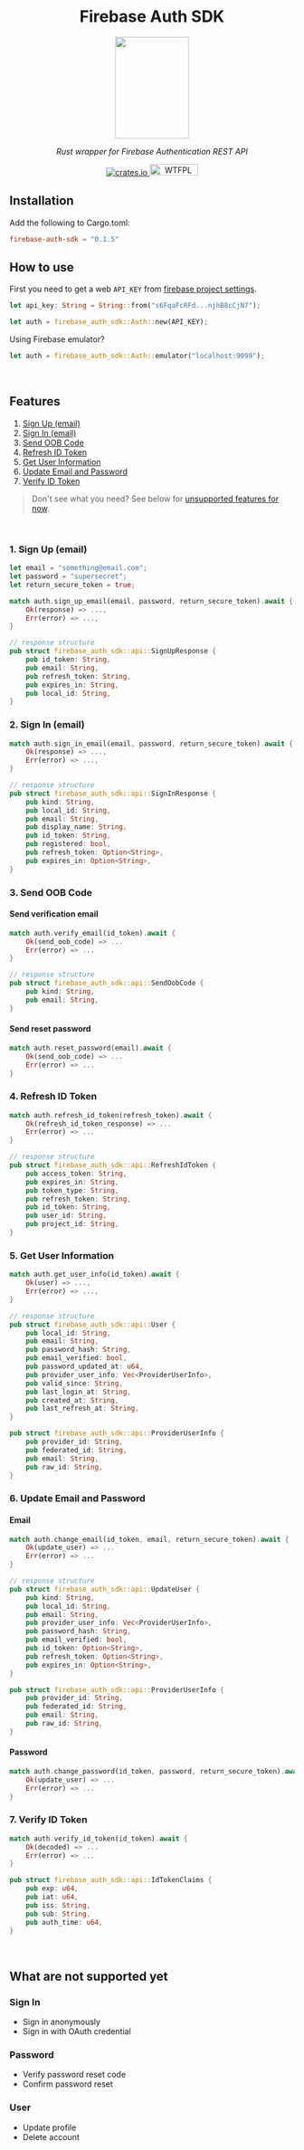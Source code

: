<h1 align="center">Firebase Auth SDK</h1>

<p align="center">
    <img src="https://raw.githubusercontent.com/nameshare/fireauth/master/logo.png" width="130" height="180">
</p>

<p align="center"><i>Rust wrapper for Firebase Authentication REST API</i></p>
<p align="center">
    <a href="https://crates.io/crates/firebase-auth-sdk/">
        <img src="https://img.shields.io/badge/crates.io-v0.1.5-green.svg" alt="crates.io" />
    </a>
    <a href="http://www.wtfpl.net/">
        <img src="http://www.wtfpl.net/wp-content/uploads/2012/12/wtfpl-badge-4.png" width="85" height="20" alt="WTFPL" />
    </a>
</p>

## Installation

Add the following to Cargo.toml:

```toml
firebase-auth-sdk = "0.1.5"
```

## How to use

First you need to get a web `API_KEY` from [firebase project settings](https://console.firebase.google.com/project/_/settings/general/).

```rust
let api_key: String = String::from("s6FqaFcRFd...njhB8cCjN7");

let auth = firebase_auth_sdk::Auth::new(API_KEY);
```

Using Firebase emulator?

```rust
let auth = firebase_auth_sdk::Auth::emulator("localhost:9099");
```

<br/>

## Features

1. [Sign Up (email)](#1-sign-up-email)
2. [Sign In (email)](#2-sign-in-email)
3. [Send OOB Code](#3-send-oob-code)
4. [Refresh ID Token](#4-refresh-id-token)
5. [Get User Information](#5-get-user-information)
6. [Update Email and Password](#6-update-email-and-password)
7. [Verify ID Token](#7-verify-id-token)

> Don't see what you need? See below for [unsupported features for now](#what-are-not-supported-yet).

<br/>

### 1. Sign Up (email)

```rust
let email = "something@email.com";
let password = "supersecret";
let return_secure_token = true;

match auth.sign_up_email(email, password, return_secure_token).await {
    Ok(response) => ...,
    Err(error) => ...,
}

// response structure
pub struct firebase_auth_sdk::api::SignUpResponse {
    pub id_token: String,
    pub email: String,
    pub refresh_token: String,
    pub expires_in: String,
    pub local_id: String,
}
```

### 2. Sign In (email)

```rust
match auth.sign_in_email(email, password, return_secure_token).await {
    Ok(response) => ...,
    Err(error) => ...,
}

// response structure
pub struct firebase_auth_sdk::api::SignInResponse {
    pub kind: String,
    pub local_id: String,
    pub email: String,
    pub display_name: String,
    pub id_token: String,
    pub registered: bool,
    pub refresh_token: Option<String>,
    pub expires_in: Option<String>,
}
```

### 3. Send OOB Code

#### Send verification email

```rust
match auth.verify_email(id_token).await {
    Ok(send_oob_code) => ...
    Err(error) => ...
}

// response structure
pub struct firebase_auth_sdk::api::SendOobCode {
    pub kind: String,
    pub email: String,
}
```

#### Send reset password

```rust
match auth.reset_password(email).await {
    Ok(send_oob_code) => ...
    Err(error) => ...
}
```

### 4. Refresh ID Token

```rust
match auth.refresh_id_token(refresh_token).await {
    Ok(refresh_id_token_response) => ...
    Err(error) => ...
}

// response structure
pub struct firebase_auth_sdk::api::RefreshIdToken {
    pub access_token: String,
    pub expires_in: String,
    pub token_type: String,
    pub refresh_token: String,
    pub id_token: String,
    pub user_id: String,
    pub project_id: String,
}
```

### 5. Get User Information

```rust
match auth.get_user_info(id_token).await {
    Ok(user) => ...,
    Err(error) => ...,
}

// response structure
pub struct firebase_auth_sdk::api::User {
    pub local_id: String,
    pub email: String,
    pub password_hash: String,
    pub email_verified: bool,
    pub password_updated_at: u64,
    pub provider_user_info: Vec<ProviderUserInfo>,
    pub valid_since: String,
    pub last_login_at: String,
    pub created_at: String,
    pub last_refresh_at: String,
}

pub struct firebase_auth_sdk::api::ProviderUserInfo {
    pub provider_id: String,
    pub federated_id: String,
    pub email: String,
    pub raw_id: String,
}
```

### 6. Update Email and Password

#### Email

```rust
match auth.change_email(id_token, email, return_secure_token).await {
    Ok(update_user) => ...
    Err(error) => ...
}

// response structure
pub struct firebase_auth_sdk::api::UpdateUser {
    pub kind: String,
    pub local_id: String,
    pub email: String,
    pub provider_user_info: Vec<ProviderUserInfo>,
    pub password_hash: String,
    pub email_verified: bool,
    pub id_token: Option<String>,
    pub refresh_token: Option<String>,
    pub expires_in: Option<String>,
}

pub struct firebase_auth_sdk::api::ProviderUserInfo {
    pub provider_id: String,
    pub federated_id: String,
    pub email: String,
    pub raw_id: String,
}
```

#### Password

```rust
match auth.change_password(id_token, password, return_secure_token).await {
    Ok(update_user) => ...
    Err(error) => ...
}
```

### 7. Verify ID Token

```rust
match auth.verify_id_token(id_token).await {
    Ok(decoded) => ...
    Err(error) => ...
}

pub struct firebase_auth_sdk::api::IdTokenClaims {
    pub exp: u64,
    pub iat: u64,
    pub iss: String,
    pub sub: String,
    pub auth_time: u64,
}
```

<br/>

## What are not supported yet

### Sign In

- Sign in anonymously
- Sign in with OAuth credential

### Password

- Verify password reset code
- Confirm password reset

### User

- Update profile
- Delete account

